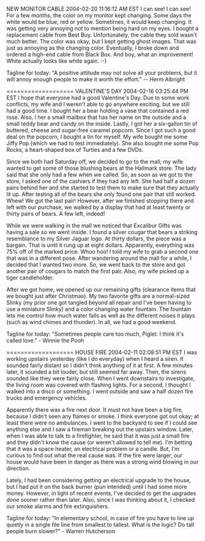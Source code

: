 
NEW MONITOR CABLE
2004-02-20 11:16:12 AM EST 
I can see! I can see! For a few months, the color on my monitor kept changing. Some days the white would be blue, red or yellow. Sometimes, it would keep changing. It was getting very annoying not to mention being hard on my eyes. I bought a replacement cable from Best Buy. Unfortunately, the cable they sold wasn't much better. The color was okay, but I kept getting ghost images. That was just as annoying as the changing color. Eventually, I broke down and ordered a high-end cable from Black Box. And boy, what an improvement! White actually looks like white again. :-)

Tagline for today: "A positive attitude may not solve all your problems, but it will annoy enough people to make it worth the effort." -- Herm Albright

===================
VALENTINE'S DAY
2004-02-16 03:25:44 PM EST 
I hope that everyone had a good Valentine's Day. Due to some work conflicts, my wife and I weren't able to go anywhere exciting, but we still had a good time. I bought her a bear holding a vase that contained a red rose. Also, I her a small mailbox that has her name on the outside and a small teddy bear and candy on the inside. Lastly, I got her a six-gallon tin of buttered, cheese and sugar-free caramel popcorn. Since I got such a good deal on the popcorn, I bought a tin for myself. My wife bought me some Jiffy Pop (which we had to test immediately). She also bought me some Pop Rocks, a heart-shaped box of Turtles and a few DVDs.

Since we both had Saturday off, we decided to go to the mall; my wife wanted to get some of those blushing bears at the Hallmark store. The lady said that she only had a few when we called. So, as soon as we got to the store, I asked one of the cashiers if they had any left. She had half a dozen pairs behind her and she started to test them to make sure that they actually lit up. After testing all of the bears she only found one pair that still worked. Whew! We got the last pair! However, after we finished stopping there and left with our purchase, we walked by a display that had at least twenty or thirty pairs of bears. A few left, indeed!

While we were walking in the mall we noticed that Excalibur Gifts was having a sale so we went inside. I found a silver cougar that bears a striking resemblance to my Silver Jaguar logo. At thirty dollars, the piece was a bargain. That is until it rung up at eight dollars. Apparently, everything was 75% off of the marked price. Whoo hoo! I told my wife to grab a second one that was in a different pose. After wandering around the mall for a while, I decided that I wanted two more. So, we went back to the store and got another pair of cougars to match the first pair. Also, my wife picked up a tiger candleholder.

After we got home, we opened up our remaining gifts (clearance items that we bought just after Christmas). My two favorite gifts are a normal-sized Slinky (my prior one got tangled beyond all repair and I've been having to use a miniature Slinky) and a color changing water fountain. The fountain lets me control how much water falls as well as the different noises it plays (such as wind chimes and thunder). In all, we had a good weekend.

Tagline for today: "Sometimes people care too much, Piglet. I think it's called love." - Winnie the Pooh

===================
HOUSE FIRE
2004-02-11 02:08:51 PM EST 
I was working upstairs yesterday (like I do everyday) when I heard a siren. It sounded fairly distant so I didn't think anything of it at first. A few minutes later, it sounded a bit louder, but still seemed far away. Then, the sirens sounded like they were fairly close. When I went downstairs to investigate, the living room was covered with flashing lights. For a second, I thought I walked into a disco or something. I went outside and saw a half dozen fire trucks and emergency vehicles.

Apparently there was a fire next door. It must not have been a big fire, because I didn't seen any flames or smoke. I think everyone got out okay; at least there were no ambulances. I went to the backyard to see if I could see anything else and I saw a fireman breaking out the upstairs window. Later, when I was able to talk to a firefighter, he said that it was just a small fire and they didn't know the cause (or weren't allowed to tell me). I'm betting that it was a space heater, an electrical problem or a candle. But, I'm curious to find out what the real cause was. If the fire were larger, our house would have been in danger as there was a strong wind blowing in our direction.

Lately, I had been considering getting an electrical upgrade to the house, but I had put it on the back burner (pun intended) until I had some more money. However, in light of recent events, I've decided to get the upgrades done sooner rather than later. Also, since I was thinking about it, I checked our smoke alarms and fire extinguishers.

Tagline for today: "In elementary school, in case of fire you have to line up quietly in a single file line from smallest to tallest. What is the logic? Do tall people burn slower?" - Warren Hutcherson
